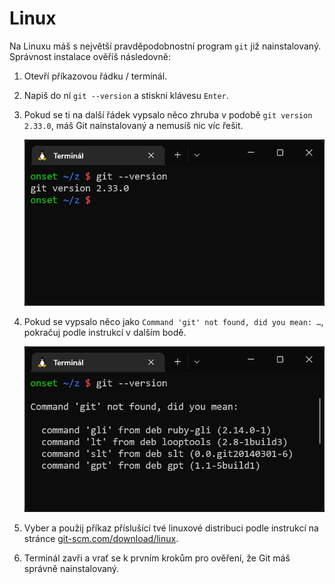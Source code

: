 # Linux

Na Linuxu máš s největší pravděpodobnostní program `git` již nainstalovaný. Správnost instalace ověříš následovně:

1. Otevří příkazovou řádku / terminál.

1. Napiš do ní `git --version` a stiskni klávesu `Enter`.

1. Pokud se ti na další řádek vypsalo něco zhruba v podobě `git version 2.33.0`, máš Git nainstalovaný a nemusíš nic víc řešit.

   ![terminál s nainstalovaným Gitem](git-version-nainstalovane.png)

1. Pokud se vypsalo něco jako `Command 'git' not found, did you mean: …`, pokračuj podle instrukcí v dalším bodě.

   ![terminál s nenainstalovaným Gitem](git-version-nenainstalovane.png)

1. Vyber a použij příkaz příslušící tvé linuxové distribuci podle instrukcí na stránce [git-scm.com/download/linux](https://git-scm.com/download/linux).

1. Terminál zavři a vrať se k prvním krokům pro ověření, že Git máš správně nainstalovaný.
